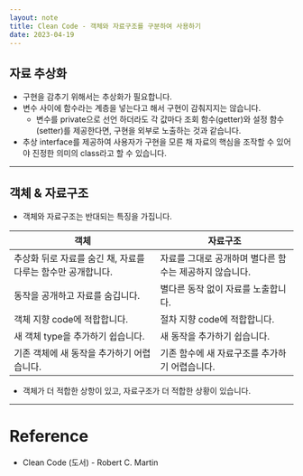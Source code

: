 ```yaml
---
layout: note
title: Clean Code - 객체와 자료구조를 구분하여 사용하기
date: 2023-04-19
---
```





## 자료 추상화

- 구현을 감추기 위해서는 추상화가 필요합니다.
- 변수 사이에 함수라는 계층을 넣는다고 해서 구현이 감춰지지는 않습니다.
    - 변수를 private으로 선언 하더라도 각 값마다 조회 함수(getter)와 설정 함수(setter)를 제공한다면, 구현을 외부로 노출하는 것과 같습니다.
- 추상 interface를 제공하여 사용자가 구현을 모른 채 자료의 핵심을 조작할 수 있어야 진정한 의미의 class라고 할 수 있습니다.




---




## 객체 & 자료구조

- 객체와 자료구조는 반대되는 특징을 가집니다.

| 객체 | 자료구조 |
| --- | --- |
| 추상화 뒤로 자료를 숨긴 채, 자료를 다루는 함수만 공개합니다. | 자료를 그대로 공개하며 별다른 함수는 제공하지 않습니다. |
| 동작을 공개하고 자료를 숨깁니다. | 별다른 동작 없이 자료를 노출합니다. |
| 객체 지향 code에 적합합니다. | 절차 지향 code에 적합합니다. |
| 새 객체 type을 추가하기 쉽습니다. | 새 동작을 추가하기 쉽습니다. |
| 기존 객체에 새 동작을 추가하기 어렵습니다. | 기존 함수에 새 자료구조를 추가하기 어렵습니다. |

- 객체가 더 적합한 상항이 있고, 자료구조가 더 적합한 상황이 있습니다.




---




# Reference

- Clean Code (도서) - Robert C. Martin
